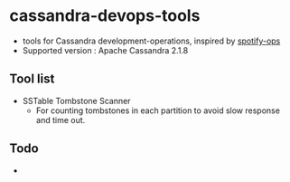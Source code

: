 # cassandra-devops-tools
* tools for Cassandra development-operations, inspired by [spotify-ops](https://github.com/spotify/cassandra-opstools)
* Supported version : Apache Cassandra 2.1.8

## Tool list
* SSTable Tombstone Scanner
    * For counting tombstones in each partition to avoid slow response and time out.



## Todo
* 
